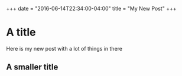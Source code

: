 +++
date = "2016-06-14T22:34:00-04:00"
title = "My New Post"
+++

# A title
Here is my new post with a lot of things in there

## A smaller title
